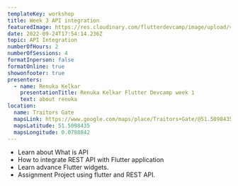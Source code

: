 ```yaml
---
templateKey: workshop
title: Week 3 API integration
featuredImage: https://res.cloudinary.com/flutterdevcamp/image/upload/v1661175575/flutterdevcamp/venue_basement_1_z98zdq.jpg
date: 2022-09-24T17:54:14.236Z
topic: API Integration
numberOfHours: 2
numberOfSessions: 4
formatInperson: false
formatOnline: true
showonfooter: true
presenters:
  - name: Renuka Kelkar
    presentationTitle: Renuka Kelkar Flutter Devcamp week 1
    text: about renuka
location:
  name: Traitors Gate
  mapsLink: https://www.google.com/maps/place/Traitors+Gate/@51.5098435,-0.0788842,19z/data=!4m5!3m4!1s0x4876030dd752a1c5:0x4a35f7c87ee9c96!8m2!3d51.5098435!4d-0.0784241
  mapsLatitude: 51.5098435
  mapsLongitude: 0.0788842
---
```

* Learn about What is API
* How to integrate REST API with Flutter application
* Learn advance Flutter widgets.
* Assignment Project using flutter and REST API.